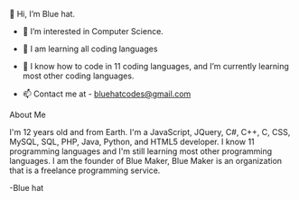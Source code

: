 👋 Hi, I’m Blue hat.

- 👀 I’m interested in Computer Science.

- 🌳 I am learning all coding languages

- 🧠 I know how to code in 11 coding languages, and I’m currently learning most other coding languages.

- 📫 Contact me at - bluehatcodes@gmail.com


About Me

I'm 12 years old and from Earth. I'm a JavaScript, JQuery, C#, C++, C, CSS, MySQL, SQL, PHP, Java, Python, and HTML5 developer. I know 11 programming languages and I'm still learning most other programming languages. I am the founder of Blue Maker, Blue Maker is an organization that is a freelance programming service.

-Blue hat
